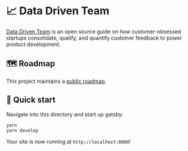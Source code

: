 # 📈 Data Driven Team

[Data Driven Team](https://www.datadriventeam.org) is an open source guide on how customer-obsessed startups consolidate, qualify, and quantify customer feedback to power product development.

## 🗺 Roadmap

This project maintains a [public roadmap](https://datadriventeam.herald.fyi/).

## 🚀 Quick start

Navigate into this directory and start up gatsby:

```shell
yarn
yarn develop
```

Your site is now running at `http://localhost:8000`!
